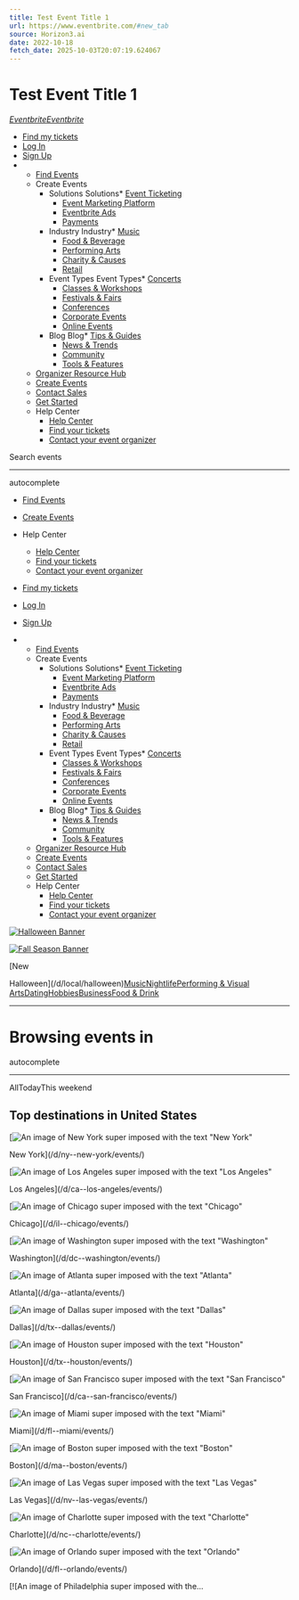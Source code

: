 ```yaml
---
title: Test Event Title 1
url: https://www.eventbrite.com/#new_tab
source: Horizon3.ai
date: 2022-10-18
fetch_date: 2025-10-03T20:07:19.624067
---
```


# Test Event Title 1

[*Eventbrite*](https://www.eventbrite.com/)[*Eventbrite*](https://www.eventbrite.com/)

* [Find my tickets](/signin/signup?referrer=%2Fmytickets)
* [Log In](/signin/)
* [Sign Up](/signin/)
* + [Find Events](https://www.eventbrite.com/d/local/events/)
  + Create Events
    - Solutions
      Solutions* [Event Ticketing](https://www.eventbrite.com/l/sell-tickets/)
      * [Event Marketing Platform](https://www.eventbrite.com/l/event-marketing-platform/)
      * [Eventbrite Ads](https://www.eventbrite.com/l/eventbrite-ads/)
      * [Payments](https://www.eventbrite.com/l/event-payment/)
    - Industry
      Industry* [Music](https://www.eventbrite.com/l/music/)
      * [Food & Beverage](https://www.eventbrite.com/l/food-drink-event-ticketing/)
      * [Performing Arts](https://www.eventbrite.com/l/performing-arts/)
      * [Charity & Causes](https://www.eventbrite.com/l/npo/)
      * [Retail](https://www.eventbrite.com/l/host-retail-events/)
    - Event Types
      Event Types* [Concerts](https://www.eventbrite.com/l/music-venues/)
      * [Classes & Workshops](https://www.eventbrite.com/l/create-a-workshop/)
      * [Festivals & Fairs](https://www.eventbrite.com/l/festival-solutions/)
      * [Conferences](https://www.eventbrite.com/l/conferences/)
      * [Corporate Events](https://www.eventbrite.com/l/eventbrite-for-business/)
      * [Online Events](https://www.eventbrite.com/l/virtual-events-platform/)
    - Blog
      Blog* [Tips & Guides](https://www.eventbrite.com/blog/category/tips-and-guides/)
      * [News & Trends](https://www.eventbrite.com/blog/category/news-and-trends/)
      * [Community](https://www.eventbrite.com/blog/category/community/)
      * [Tools & Features](https://www.eventbrite.com/blog/category/tools-and-features/)
  + [Organizer Resource Hub](https://www.eventbrite.com/resources/)
  + [Create Events](https://www.eventbrite.com/organizer/overview/)
  + [Contact Sales](https://www.eventbrite.com/l/contact-eventbrite-sales/)
  + [Get Started](https://www.eventbrite.com/signin/signup/?referrer=/manage/events/create/)
  + Help Center
    - [Help Center](https://www.eventbrite.com/help/en-us/)
    - [Find your tickets](https://www.eventbrite.com/help/en-us/articles/319355/where-are-my-tickets/)
    - [Contact your event organizer](https://www.eventbrite.com/help/en-us/articles/647151/how-to-contact-the-event-organizer/)

Search events

---

autocomplete

* [Find Events](https://www.eventbrite.com/d/local/events/)
* [Create Events](https://www.eventbrite.com/organizer/overview/)
* Help Center

  + [Help Center](https://www.eventbrite.com/help/en-us/)
  + [Find your tickets](https://www.eventbrite.com/help/en-us/articles/319355/where-are-my-tickets/)
  + [Contact your event organizer](https://www.eventbrite.com/help/en-us/articles/647151/how-to-contact-the-event-organizer/)
* [Find my tickets](/signin/signup?referrer=%2Fmytickets)
* [Log In](/signin/)
* [Sign Up](/signin/)

* + [Find Events](https://www.eventbrite.com/d/local/events/)
  + Create Events
    - Solutions
      Solutions* [Event Ticketing](https://www.eventbrite.com/l/sell-tickets/)
      * [Event Marketing Platform](https://www.eventbrite.com/l/event-marketing-platform/)
      * [Eventbrite Ads](https://www.eventbrite.com/l/eventbrite-ads/)
      * [Payments](https://www.eventbrite.com/l/event-payment/)
    - Industry
      Industry* [Music](https://www.eventbrite.com/l/music/)
      * [Food & Beverage](https://www.eventbrite.com/l/food-drink-event-ticketing/)
      * [Performing Arts](https://www.eventbrite.com/l/performing-arts/)
      * [Charity & Causes](https://www.eventbrite.com/l/npo/)
      * [Retail](https://www.eventbrite.com/l/host-retail-events/)
    - Event Types
      Event Types* [Concerts](https://www.eventbrite.com/l/music-venues/)
      * [Classes & Workshops](https://www.eventbrite.com/l/create-a-workshop/)
      * [Festivals & Fairs](https://www.eventbrite.com/l/festival-solutions/)
      * [Conferences](https://www.eventbrite.com/l/conferences/)
      * [Corporate Events](https://www.eventbrite.com/l/eventbrite-for-business/)
      * [Online Events](https://www.eventbrite.com/l/virtual-events-platform/)
    - Blog
      Blog* [Tips & Guides](https://www.eventbrite.com/blog/category/tips-and-guides/)
      * [News & Trends](https://www.eventbrite.com/blog/category/news-and-trends/)
      * [Community](https://www.eventbrite.com/blog/category/community/)
      * [Tools & Features](https://www.eventbrite.com/blog/category/tools-and-features/)
  + [Organizer Resource Hub](https://www.eventbrite.com/resources/)
  + [Create Events](https://www.eventbrite.com/organizer/overview/)
  + [Contact Sales](https://www.eventbrite.com/l/contact-eventbrite-sales/)
  + [Get Started](https://www.eventbrite.com/signin/signup/?referrer=/manage/events/create/)
  + Help Center
    - [Help Center](https://www.eventbrite.com/help/en-us/)
    - [Find your tickets](https://www.eventbrite.com/help/en-us/articles/319355/where-are-my-tickets/)
    - [Contact your event organizer](https://www.eventbrite.com/help/en-us/articles/647151/how-to-contact-the-event-organizer/)

[![Halloween Banner](https://eventbrite-build.s3.amazonaws.com/fe/dist/discover-lib/11.25.13/browser/static/images/home/seasonal/halloween_mobile.webp)](/d/local/paid--events/halloween/?subcategories=16004/)

[![Fall Season Banner](https://cdn.evbstatic.com/s3-build/fe/build/images/7ae056f9c760afb8d124006309df1a79-fall_banner_mobile.webp)](/d/local/paid--events/autumn/)

[New

Halloween](/d/local/halloween)[Music](/b/local/music)[Nightlife](/b/local/nightlife)[Performing & Visual Arts](/b/local/arts)[Dating](/b/local/home-and-lifestyle/dating)[Hobbies](/b/local/hobbies)[Business](/b/local/business)[Food & Drink](/b/local/food-and-drink)

---

# Browsing events in

autocomplete

---

AllTodayThis weekend

## Top destinations in United States

[![An image of New York super imposed with the text "New York"](https://d1n9ior3u0lhlo.cloudfront.net/ny--new-york.webp)

New York](/d/ny--new-york/events/)

[![An image of Los Angeles super imposed with the text "Los Angeles"](https://d1n9ior3u0lhlo.cloudfront.net/ca--los-angeles.webp)

Los Angeles](/d/ca--los-angeles/events/)

[![An image of Chicago super imposed with the text "Chicago"](https://d1n9ior3u0lhlo.cloudfront.net/il--chicago.webp)

Chicago](/d/il--chicago/events/)

[![An image of Washington super imposed with the text "Washington"](https://d1n9ior3u0lhlo.cloudfront.net/dc--washington.webp)

Washington](/d/dc--washington/events/)

[![An image of Atlanta super imposed with the text "Atlanta"](https://d1n9ior3u0lhlo.cloudfront.net/ga--atlanta.webp)

Atlanta](/d/ga--atlanta/events/)

[![An image of Dallas super imposed with the text "Dallas"](https://d1n9ior3u0lhlo.cloudfront.net/tx--dallas.webp)

Dallas](/d/tx--dallas/events/)

[![An image of Houston super imposed with the text "Houston"](https://d1n9ior3u0lhlo.cloudfront.net/tx--houston.webp)

Houston](/d/tx--houston/events/)

[![An image of San Francisco super imposed with the text "San Francisco"](https://d1n9ior3u0lhlo.cloudfront.net/ca--san-francisco.webp)

San Francisco](/d/ca--san-francisco/events/)

[![An image of Miami super imposed with the text "Miami"](https://d1n9ior3u0lhlo.cloudfront.net/fl--miami.webp)

Miami](/d/fl--miami/events/)

[![An image of Boston super imposed with the text "Boston"](https://d1n9ior3u0lhlo.cloudfront.net/ma--boston.webp)

Boston](/d/ma--boston/events/)

[![An image of Las Vegas super imposed with the text "Las Vegas"](https://d1n9ior3u0lhlo.cloudfront.net/nv--las-vegas.webp)

Las Vegas](/d/nv--las-vegas/events/)

[![An image of Charlotte super imposed with the text "Charlotte"](https://d1n9ior3u0lhlo.cloudfront.net/nc--charlotte.webp)

Charlotte](/d/nc--charlotte/events/)

[![An image of Orlando super imposed with the text "Orlando"](https://d1n9ior3u0lhlo.cloudfront.net/fl--orlando.webp)

Orlando](/d/fl--orlando/events/)

[![An image of Philadelphia super imposed with the...